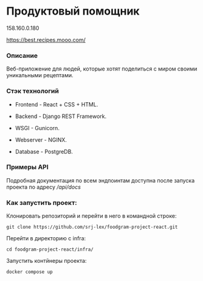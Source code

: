 # Продуктовый помощник

158.160.0.180

https://best.recipes.mooo.com/

### Описание

Веб-приложение для людей, которые хотят поделиться с миром своими уникальными рецептами.

### Стэк технологий
- Frontend - React + CSS + HTML.
  
- Backend - Django REST Framework.
  
- WSGI - Gunicorn.
  
- Webserver - NGINX.

- Database - PostgreDB.

### Примеры API

Подробная документация по всем эндпоинтам доступна после запуска проекта
по адресу */api/docs*

### Как запустить проект:

Клонировать репозиторий и перейти в него в командной строке:

```
git clone https://github.com/srj-lex/foodgram-project-react.git
```
Перейти в директорию с infra:
```
cd foodgram-project-react/infra/
```
Запустить контйнеры проекта:
```
docker compose up
```
